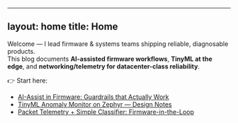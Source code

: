 <!-- index.md -->
---
layout: home
title: Home
---

Welcome — I lead firmware & systems teams shipping reliable, diagnosable products.  
This blog documents **AI-assisted firmware workflows**, **TinyML at the edge**, and **networking/telemetry for datacenter-class reliability**.

👉 Start here:
- [AI-Assist in Firmware: Guardrails that Actually Work](/posts/ai-assist-firmware-guardrails)
- [TinyML Anomaly Monitor on Zephyr — Design Notes](/posts/tinyml-zephyr-anomaly)
- [Packet Telemetry + Simple Classifier: Firmware-in-the-Loop](/posts/fil-packet-telemetry)
